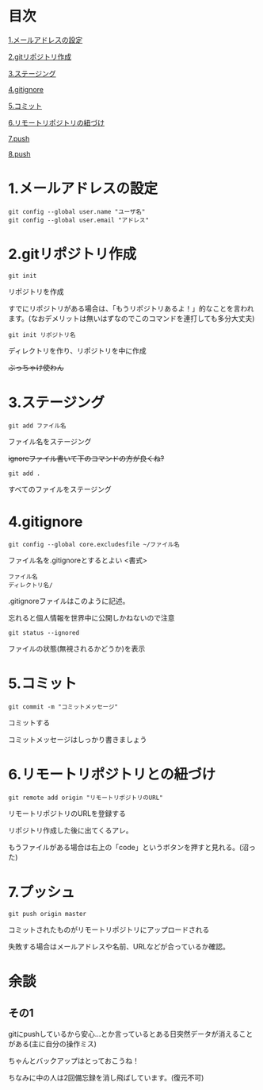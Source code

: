 # 目次
[1.メールアドレスの設定](#anchor0001)</p>
[2.gitリポジトリ作成](#anchor0002)</p>
[3.ステージング](#anchor0003)</p>
[4.gitignore](#anchor0004)</p>
[5.コミット](#anchor0005)</p>
[6.リモートリポジトリの紐づけ](#anchor0006)</p>
[7.push](#anchor0007)</p>
[8.push](#anchor0008)</p>

<a id="anchor0001"></a>
# 1.メールアドレスの設定
```
git config --global user.name "ユーザ名"
git config --global user.email "アドレス"
```

<a id="anchor0002"></a>
# 2.gitリポジトリ作成
```
git init
```
リポジトリを作成</p>
すでにリポジトリがある場合は、「もうリポジトリあるよ！」的なことを言われます。(なおデメリットは無いはずなのでこのコマンドを連打しても多分大丈夫)


```
git init リポジトリ名
```
ディレクトリを作り、リポジトリを中に作成</p>
~~ぶっちゃけ使わん~~

<a id="anchor0003"></a>
# 3.ステージング
```
git add ファイル名
```
ファイル名をステージング</p>
~~ignoreファイル書いて下のコマンドの方が良くね?~~
```
git add .
```
すべてのファイルをステージング


<a id="anchor0004"></a>
# 4.gitignore
```
git config --global core.excludesfile ~/ファイル名
```
ファイル名を.gitignoreとするとよい
<書式>
```
ファイル名
ディレクトリ名/
```
.gitignoreファイルはこのように記述。</p>
忘れると個人情報を世界中に公開しかねないので注意

```
git status --ignored
```

ファイルの状態(無視されるかどうか)を表示

<a id="anchor0005"></a>

# 5.コミット
```
git commit -m "コミットメッセージ"
```
コミットする</p>
コミットメッセージはしっかり書きましょう

<a id="anchor0006"></a>

# 6.リモートリポジトリとの紐づけ
```
git remote add origin "リモートリポジトリのURL"
```
リモートリポジトリのURLを登録する</p>
リポジトリ作成した後に出てくるアレ。</p>
もうファイルがある場合は右上の「code」というボタンを押すと見れる。(沼った)


<a id="anchor0007"></a>
# 7.プッシュ
```
git push origin master
```
コミットされたものがリモートリポジトリにアップロードされる</p>
失敗する場合はメールアドレスや名前、URLなどが合っているか確認。

<a id="anchor0008"></a>
# 余談
## その1
gitにpushしているから安心…とか言っているとある日突然データが消えることがある(主に自分の操作ミス)</p>
ちゃんとバックアップはとっておこうね！</p>
ちなみに中の人は2回備忘録を消し飛ばしています。(復元不可)

